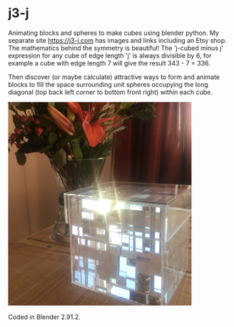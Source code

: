 # j3-j

Animating blocks and spheres to make cubes using blender python.  My separate site https://j3-j.com has images and links including an Etsy shop.
The mathematics behind the symmetry is beautiful!  The 'j-cubed minus j' expression for any cube of edge length 'j' is always divisible by 6, for example a cube with edge length 7 will give the result 343 - 7 = 336.

Then discover (or maybe calculate) attractive ways to form and animate blocks to fill the space surrounding unit spheres occupying the long diagonal (top back left corner to bottom front right) within each cube.

![Boxed 777 puzzle Maturity](https://raw.githubusercontent.com/narratorjay/j3-j/main/777MaturityBoxedFlowersTrimmed.PNG)

Coded in Blender 2.91.2.
